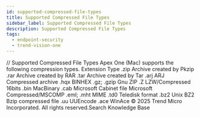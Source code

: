 ```yaml
---
id: supported-compressed-file-types
title: Supported Compressed File Types
sidebar_label: Supported Compressed File Types
description: Supported Compressed File Types
tags:
  - endpoint-security
  - trend-vision-one
---
```


/*<![CDATA[*/ $('#title').html($('meta[name=map-description]').attr('content')); /*]]>*/ Supported Compressed File Types Apex One (Mac) supports the following compression types. Extension Type .zip Archive created by Pkzip .rar Archive created by RAR .tar Archive created by Tar .arj ARJ Compressed archive .hqx BINHEX .gz; .gzip Gnu ZIP .Z LZW/Compressed 16bits .bin MacBinary .cab Microsoft Cabinet file Microsoft Compressed/MSCOMP .eml; .mht MIME .td0 Teledisk format .bz2 Unix BZ2 Bzip compressed file .uu UUEncode .ace WinAce © 2025 Trend Micro Incorporated. All rights reserved.Search Knowledge Base